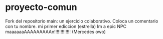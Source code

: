# proyecto-comun
Fork del repositorio main: un ejercicio colaborativo.
Coloca un comentario con tu nombre.
mi primer ediccion (estrella) 
Im a epic NPC maaaaaaAAAAAAAAAn!!!!!!!!!!!!! (Mercedes owo)
